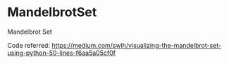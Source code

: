 # MandelbrotSet
Mandelbrot Set

Code referred: https://medium.com/swlh/visualizing-the-mandelbrot-set-using-python-50-lines-f6aa5a05cf0f

